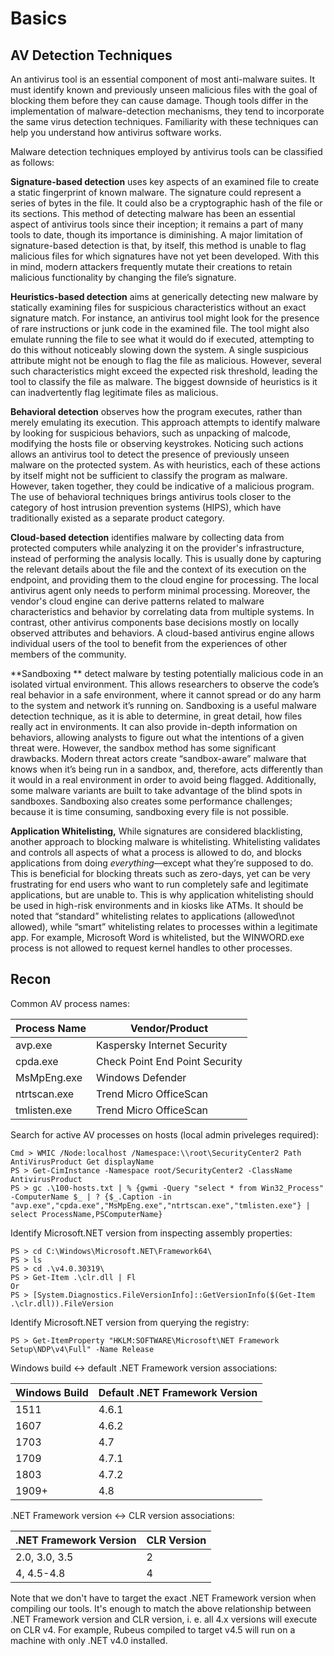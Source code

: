# Basics

## AV Detection Techniques

An antivirus tool is an essential component of most anti-malware suites. It must identify known and previously unseen malicious files with the goal of blocking them before they can cause damage. Though tools differ in the implementation of malware-detection mechanisms, they tend to incorporate the same virus detection techniques. Familiarity with these techniques can help you understand how antivirus software works.

Malware detection techniques employed by antivirus tools can be classified as follows:

**Signature-based detection** uses key aspects of an examined file to create a static fingerprint of known malware. The signature could represent a series of bytes in the file. It could also be a cryptographic hash of the file or its sections. This method of detecting malware has been an essential aspect of antivirus tools since their inception; it remains a part of many tools to date, though its importance is diminishing. A major limitation of signature-based detection is that, by itself, this method is unable to flag malicious files for which signatures have not yet been developed. With this in mind, modern attackers frequently mutate their creations to retain malicious functionality by changing the file’s signature.

**Heuristics-based detection** aims at generically detecting new malware by statically examining files for suspicious characteristics without an exact signature match. For instance, an antivirus tool might look for the presence of rare instructions or junk code in the examined file. The tool might also emulate running the file to see what it would do if executed, attempting to do this without noticeably slowing down the system. A single suspicious attribute might not be enough to flag the file as malicious. However, several such characteristics might exceed the expected risk threshold, leading the tool to classify the file as malware. The biggest downside of heuristics is it can inadvertently flag legitimate files as malicious.

**Behavioral detection** observes how the program executes, rather than merely emulating its execution. This approach attempts to identify malware by looking for suspicious behaviors, such as unpacking of malcode, modifying the hosts file or observing keystrokes. Noticing such actions allows an antivirus tool to detect the presence of previously unseen malware on the protected system. As with heuristics, each of these actions by itself might not be sufficient to classify the program as malware. However, taken together, they could be indicative of a malicious program. The use of behavioral techniques brings antivirus tools closer to the category of host intrusion prevention systems (HIPS), which have traditionally existed as a separate product category.

**Cloud-based detection** identifies malware by collecting data from protected computers while analyzing it on the provider's infrastructure, instead of performing the analysis locally. This is usually done by capturing the relevant details about the file and the context of its execution on the endpoint, and providing them to the cloud engine for processing. The local antivirus agent only needs to perform minimal processing. Moreover, the vendor's cloud engine can derive patterns related to malware characteristics and behavior by correlating data from multiple systems. In contrast, other antivirus components base decisions mostly on locally observed attributes and behaviors. A cloud-based antivirus engine allows individual users of the tool to benefit from the experiences of other members of the community.

**Sandboxing ** detect malware by testing potentially malicious code in an isolated virtual environment. This allows researchers to observe the code’s real behavior in a safe environment, where it cannot spread or do any harm to the system and network it’s running on. Sandboxing is a useful malware detection technique, as it is able to determine, in great detail, how files really act in environments. It can also provide in-depth information on behaviors, allowing analysts to figure out what the intentions of a given threat were. However, the sandbox method has some significant drawbacks. Modern threat actors create “sandbox-aware” malware that knows when it’s being run in a sandbox, and, therefore, acts differently than it would in a real environment in order to avoid being flagged. Additionally, some malware variants are built to take advantage of the blind spots in sandboxes. Sandboxing also creates some performance challenges; because it is time consuming, sandboxing every file is not possible.

**Application Whitelisting,** While signatures are considered blacklisting, another approach to blocking malware is whitelisting. Whitelisting validates and controls all aspects of what a process is allowed to do, and blocks applications from doing _everything_—except what they’re supposed to do. This is beneficial for blocking threats such as zero-days, yet can be very frustrating for end users who want to run completely safe and legitimate applications, but are unable to. This is why application whitelisting should be used in high-risk environments and in kiosks like ATMs. It should be noted that “standard” whitelisting relates to applications (allowed\not allowed), while “smart” whitelisting relates to processes within a legitimate app. For example, Microsoft Word is whitelisted, but the WINWORD.exe process is not allowed to request kernel handles to other processes.

## Recon <a href="recon" id="recon"></a>

Common AV process names:

| Process Name | Vendor/Product                 |
| ------------ | ------------------------------ |
| avp.exe      | Kaspersky Internet Security    |
| cpda.exe     | Check Point End Point Security |
| MsMpEng.exe  | Windows Defender               |
| ntrtscan.exe | Trend Micro OfficeScan         |
| tmlisten.exe | Trend Micro OfficeScan         |

Search for active AV processes on hosts (local admin priveleges required):

```
Cmd > WMIC /Node:localhost /Namespace:\\root\SecurityCenter2 Path AntiVirusProduct Get displayName
PS > Get-CimInstance -Namespace root/SecurityCenter2 -ClassName AntivirusProduct
PS > gc .\100-hosts.txt | % {gwmi -Query "select * from Win32_Process" -ComputerName $_ | ? {$_.Caption -in "avp.exe","cpda.exe","MsMpEng.exe","ntrtscan.exe","tmlisten.exe"} | select ProcessName,PSComputerName}
```

Identify Microsoft.NET version from inspecting assembly properties:

```
PS > cd C:\Windows\Microsoft.NET\Framework64\
PS > ls
PS > cd .\v4.0.30319\
PS > Get-Item .\clr.dll | Fl
Or
PS > [System.Diagnostics.FileVersionInfo]::GetVersionInfo($(Get-Item .\clr.dll)).FileVersion
```

Identify Microsoft.NET version from querying the registry:

```
PS > Get-ItemProperty "HKLM:SOFTWARE\Microsoft\NET Framework Setup\NDP\v4\Full" -Name Release
```

Windows build <-> default .NET Framework version associations:

| Windows Build | Default .NET Framework Version |
| ------------- | ------------------------------ |
| 1511          | 4.6.1                          |
| 1607          | 4.6.2                          |
| 1703          | 4.7                            |
| 1709          | 4.7.1                          |
| 1803          | 4.7.2                          |
| 1909+         | 4.8                            |

.NET Framework version <-> CLR version associations:

| .NET Framework Version | CLR Version |
| ---------------------- | ----------- |
| 2.0, 3.0, 3.5          | 2           |
| 4, 4.5-4.8             | 4           |

Note that we don't have to target the exact .NET Framework version when compiling our tools. It's enough to match the above relationship between .NET Framework version and CLR version, i. e. all 4.x versions will execute on CLR v4. For example, Rubeus compiled to target v4.5 will run on a machine with only .NET v4.0 installed.



